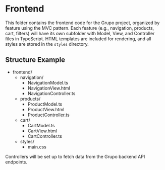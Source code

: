 # Frontend

This folder contains the frontend code for the Grupo project, organized by feature using the MVC pattern. Each feature (e.g., navigation, products, cart, filters) will have its own subfolder with Model, View, and Controller files in TypeScript. HTML templates are included for rendering, and all styles are stored in the `styles` directory.

## Structure Example

- frontend/
  - navigation/
    - NavigationModel.ts
    - NavigationView.html
    - NavigationController.ts
  - products/
    - ProductModel.ts
    - ProductView.html
    - ProductController.ts
  - cart/
    - CartModel.ts
    - CartView.html
    - CartController.ts
  - styles/
    - main.css

Controllers will be set up to fetch data from the Grupo backend API endpoints.